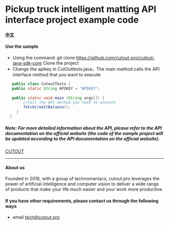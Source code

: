 # Pickup truck intelligent matting API interface project example code

#### [中文](./README_CN.md)
#### Use the sample
- Using the command: git clone https://github.com/cutout-pro/cutout-java-sdk-core Clone the project
- Change the apikey in CutOuttests.java，The main method calls the API interface method that you want to execute
```java
   public class CutoutTests {
   public static String APIKEY = "APIKEY";
   
   public static void main (String args[]) {
        //Call the API method you need to execute
        fetchCreditBalance();
     }
  }
```

##### Note: For more detailed information about the API, please refer to the API documentation on the official website (the code of the sample project will be updated according to the API documentation on the official website).
[CUTOUT](https://www.cutout.pro/api-document/)

---
#### About us
Founded in 2018, with a group of technomaniacs, cutout.pro leverages the power of artificial intelligence and computer vision to deliver a wide range of products that make your life much easier and your work more productive.

#### If you have other requirements, please contact us through the following ways
- email
  tech@cutout.pro